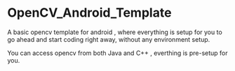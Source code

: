 # OpenCV_Android_Template
A basic opencv template for android , where everything is setup for you to go ahead and start coding right away, without any environment setup.

You can access opencv from both Java and C++ , everthing is pre-setup for you.
